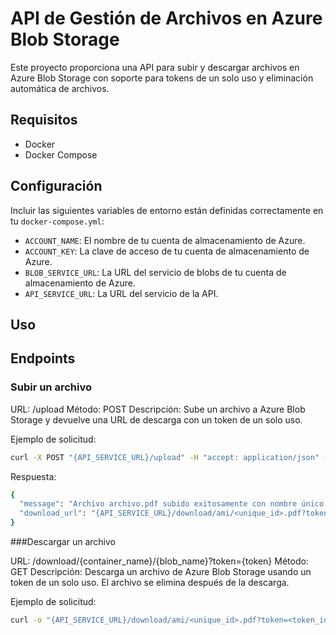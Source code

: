 # API de Gestión de Archivos en Azure Blob Storage

Este proyecto proporciona una API para subir y descargar archivos en Azure Blob Storage con soporte para tokens de un solo uso y eliminación automática de archivos.

## Requisitos

- Docker
- Docker Compose

## Configuración

Incluir  las siguientes variables de entorno están definidas correctamente en tu `docker-compose.yml`:

- `ACCOUNT_NAME`: El nombre de tu cuenta de almacenamiento de Azure.
- `ACCOUNT_KEY`: La clave de acceso de tu cuenta de almacenamiento de Azure.
- `BLOB_SERVICE_URL`: La URL del servicio de blobs de tu cuenta de almacenamiento de Azure.
- `API_SERVICE_URL`: La URL del servicio de la API.

## Uso

## Endpoints
### Subir un archivo

URL: /upload
Método: POST
Descripción: Sube un archivo a Azure Blob Storage y devuelve una URL de descarga con un token de un solo uso.

Ejemplo de solicitud:

```sh
curl -X POST "{API_SERVICE_URL}/upload" -H "accept: application/json" -H "Content-Type: multipart/form-data" -F "file=@ruta/al/archivo"
```

Respuesta:

```sh
{
  "message": "Archivo archivo.pdf subido exitosamente con nombre único <unique_id>.pdf.",
  "download_url": "{API_SERVICE_URL}/download/ami/<unique_id>.pdf?token=<token_id>"
}
```
###Descargar un archivo

URL: /download/{container_name}/{blob_name}?token={token}
Método: GET
Descripción: Descarga un archivo de Azure Blob Storage usando un token de un solo uso. El archivo se elimina después de la descarga.

Ejemplo de solicitud:

```sh
curl -o "{API_SERVICE_URL}/download/ami/<unique_id>.pdf?token=<token_id>"
```
